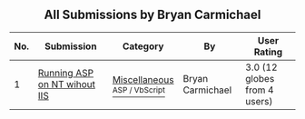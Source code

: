 ﻿<div align="center">

## All Submissions by Bryan Carmichael

</div>

No.  | Submission | Category | By   | User Rating
---- | ---------- | -------- | ---- | -----------
1 | [Running ASP on NT wihout IIS<br />](https://github.com/Planet-Source-Code/bryan-carmichael-running-asp-on-nt-wihout-iis__4-6179) | [Miscellaneous<br /><sup>ASP / VbScript</sup>](../ByCategory/miscellaneous__4-1.md) | Bryan Carmichael | 3.0 (12 globes from 4 users)
